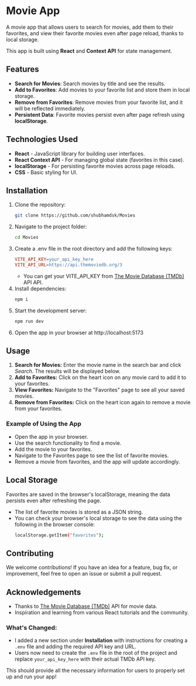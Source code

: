 # Movie App

A movie app that allows users to search for movies, add them to their favorites, and view their favorite movies even after page reload, thanks to local storage.

This app is built using **React** and **Context API** for state management.

## Features

- **Search for Movies**: Search movies by title and see the results.
- **Add to Favorites**: Add movies to your favorite list and store them in local storage.
- **Remove from Favorites**: Remove movies from your favorite list, and it will be reflected immediately.
- **Persistent Data**: Favorite movies persist even after page refresh using **localStorage**.

## Technologies Used

- **React** - JavaScript library for building user interfaces.
- **React Context API** - For managing global state (favorites in this case).
- **localStorage** - For persisting favorite movies across page reloads.
- **CSS** - Basic styling for UI.

## Installation

1. Clone the repository:
   ```bash
   git clone https://github.com/shubhamdsk/Movies
   ```
2. Navigate to the project folder:
   ```bash
   cd Movies
   ```
3. Create a .env file in the root directory and add the following keys:
   ```makefile
   VITE_API_KEY=your_api_key_here
   VITE_API_URL=https://api.themoviedb.org/3
   ```
   - You can get your VITE_API_KEY from [The Movie Database (TMDb)](https://www.themoviedb.org/) API API.
4. Install dependencies:
   ```bash
   npm i
   ```
5. Start the development server:
   ```bash
   npm run dev
   ```
6. Open the app in your browser at http://localhost:5173

## Usage

1. **Search for Movies:** Enter the movie name in the search bar and click _Search_. The results will be displayed below.
2. **Add to Favorites:** Click on the heart icon on any movie card to add it to your favorites.
3. **View Favorites:** Navigate to the "Favorites" page to see all your saved movies.
4. **Remove from Favorites:** Click on the heart icon again to remove a movie from your favorites.

### Example of Using the App

- Open the app in your browser.
- Use the search functionality to find a movie.
- Add the movie to your favorites.
- Navigate to the Favorites page to see the list of favorite movies.
- Remove a movie from favorites, and the app will update accordingly.

## Local Storage

Favorites are saved in the browser's localStorage, meaning the data persists even after refreshing the page.

- The list of favorite movies is stored as a JSON string.
- You can check your browser's local storage to see the data using the following in the browser console:
  ```bash
  localStorage.getItem("favorites");
  ```

## Contributing

We welcome contributions! If you have an idea for a feature, bug fix, or improvement, feel free to open an issue or submit a pull request.

## Acknowledgements

- Thanks to [The Movie Database (TMDb)](https://www.themoviedb.org/) API for movie data.
- Inspiration and learning from various React tutorials and the community.


### What's Changed:
- I added a new section under **Installation** with instructions for creating a `.env` file and adding the required API key and URL.
- Users now need to create the `.env` file in the root of the project and replace `your_api_key_here` with their actual TMDb API key.

This should provide all the necessary information for users to properly set up and run your app!
